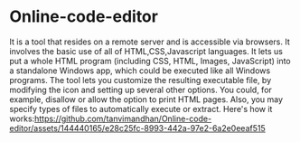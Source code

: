 # Online-code-editor
It is a tool that resides on a remote server and is accessible via browsers.
It involves the basic use of all of HTML,CSS,Javascript languages.
It lets us put a whole HTML program (including CSS, HTML, Images, JavaScript) into a standalone Windows app, which could be executed like all Windows programs. The tool lets you customize the resulting executable file, by modifying the icon and setting up several other options. You could, for example, disallow or allow the option to print HTML pages. Also, you may specify types of files to automatically execute or extract. 
Here's how it works:https://github.com/tanvimandhan/Online-code-editor/assets/144440165/e28c25fc-8993-442a-97e2-6a2e0eeaf515

